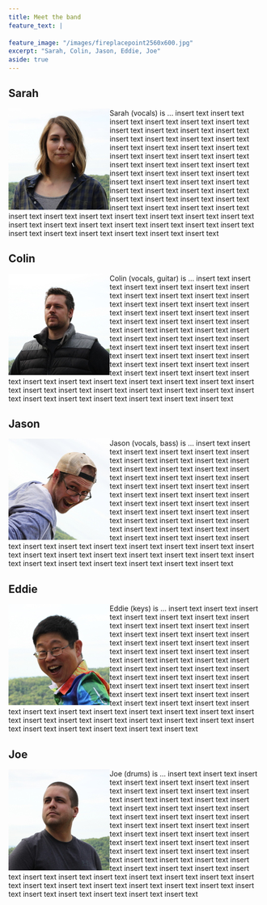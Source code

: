 ```yaml
---
title: Meet the band
feature_text: |
  
feature_image: "/images/fireplacepoint2560x600.jpg"
excerpt: "Sarah, Colin, Jason, Eddie, Joe"
aside: true
---
```


## Sarah

<img src="/images/sarah.jpg" align="left">
Sarah (vocals) is ... insert text insert text insert text insert text insert text insert text insert text insert text insert text insert text insert text insert text insert text insert text insert text insert text insert text insert text insert text insert text insert text insert text insert text insert text insert text insert text insert text insert text insert text insert text insert text insert text insert text insert text insert text insert text insert text insert text insert text insert text insert text insert text insert text insert text insert text insert text insert text insert text insert text insert text insert text insert text insert text insert text insert text insert text insert text insert text insert text insert text insert text insert text insert text insert text insert text insert text 

## Colin

<img src="/images/colin.jpg" align="left">
Colin (vocals, guitar) is ... insert text insert text insert text insert text insert text insert text insert text insert text insert text insert text insert text insert text insert text insert text insert text insert text insert text insert text insert text insert text insert text insert text insert text insert text insert text insert text insert text insert text insert text insert text insert text insert text insert text insert text insert text insert text insert text insert text insert text insert text insert text insert text insert text insert text insert text insert text insert text insert text insert text insert text insert text insert text insert text insert text insert text insert text insert text insert text insert text insert text insert text insert text insert text insert text insert text insert text 

## Jason

<img src="/images/jason.jpg" align="left">
Jason (vocals, bass) is ... insert text insert text insert text insert text insert text insert text insert text insert text insert text insert text insert text insert text insert text insert text insert text insert text insert text insert text insert text insert text insert text insert text insert text insert text insert text insert text insert text insert text insert text insert text insert text insert text insert text insert text insert text insert text insert text insert text insert text insert text insert text insert text insert text insert text insert text insert text insert text insert text insert text insert text insert text insert text insert text insert text insert text insert text insert text insert text insert text insert text insert text insert text insert text insert text insert text insert text 

## Eddie

<img src="/images/eddie.jpg" align="left">
Eddie (keys) is ... insert text insert text insert text insert text insert text insert text insert text insert text insert text insert text insert text insert text insert text insert text insert text insert text insert text insert text insert text insert text insert text insert text insert text insert text insert text insert text insert text insert text insert text insert text insert text insert text insert text insert text insert text insert text insert text insert text insert text insert text insert text insert text insert text insert text insert text insert text insert text insert text insert text insert text insert text insert text insert text insert text insert text insert text insert text insert text insert text insert text insert text insert text insert text insert text insert text insert text 

## Joe

<img src="/images/joe.jpg" align="left">
Joe (drums) is ... insert text insert text insert text insert text insert text insert text insert text insert text insert text insert text insert text insert text insert text insert text insert text insert text insert text insert text insert text insert text insert text insert text insert text insert text insert text insert text insert text insert text insert text insert text insert text insert text insert text insert text insert text insert text insert text insert text insert text insert text insert text insert text insert text insert text insert text insert text insert text insert text insert text insert text insert text insert text insert text insert text insert text insert text insert text insert text insert text insert text insert text insert text insert text insert text insert text insert text 
